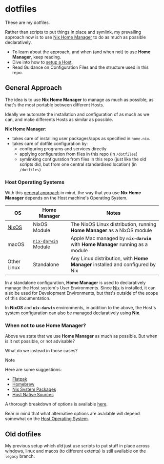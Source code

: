 # dotfiles

These are my dotfiles.

Rather than scripts to put things in place and symlink, my prevailing approach now is to use [Nix Home Manager] to do as much as possible declaratively.

- To learn about the approach, and when (and when not) to use **Home Manager**, keep reading.
- Dive into how to [setup a Host](readme/host-setup.md).
- Read Guidance on Configuration Files and the structure used in this repo.

## General Approach

The idea is to use **Nix Home Manager** to manage as much as possible, as that's the most portable between different Hosts.

Ideally we automate the installation and configuration of as much as we can, and make differents Hosts as similar as possible.

**Nix Home Manager**:

- takes care of installing user packages/apps as specified in `home.nix`.
- takes care of dotfile configuration by:
  - configuring programs and services directly
  - applying configuration from files in this repo (in `/dotfiles`)
  - symlinking configuration from files in this repo (just like the old scripts did, but from one central standardised location) (in `/dotfiles`)

### Host Operating Systems

With this [general approach](#general-approach) in mind, the way that you use **Nix Home Manager** depends on the Host machine's Operating System.

| OS | Home Manager | Notes |
|-|-|-|
| [NixOS][Nix] | NixOS Module | The NixOS Linux distribution, running **Home Manager** as a NixOS module |
| macOS | [`nix-darwin`][nix-darwin] Module | Apple Mac managed by **`nix-darwin`** with **Home Manager** running as a module |
| Other Linux | Standalone | Any Linux distribution, with **Home Manager** installed and configured by Nix |

In a standalone configuration, **Home Manager** is used to declaratively manage the Host system's User Environments. Since [Nix] is installed, it can also be used for Development Environments, but that's outside of the scope of this documentation.

In **NixOS** and **`nix-darwin`** environments, in addition to the above, the Host's system configuration can also be managed declaratively using **Nix**.

### When not to use **Home Manager**?

Above we state that we use **Home Manager** as much as possible. But when is it not possible, or not advisable?

What do we instead in those cases?

> [!NOTE]
> Here are some suggestions:
> 
> - [Flatpak](readme/sources/flatpak.md)
> - [Homebrew](readme/sources/brew.md)
> - [Nix System Packages](readme/sources/host-nix.md)
> - [Host Native Sources](readme/sources/host-native.md)

A thorough breakdown of options is available [here](readme/no-home-manager.md).

Bear in mind that what alternative options are available will depend somewhat on the [Host Operating System](#host-operating-systems).

## Old dotfiles

My previous setup which _did_ just use scripts to put stuff in place across windows, linux and macos (to different extents) is still available on the `legacy` branch.

[Nix Home Manager]: https://nix-community.github.io/home-manager/
[Nix]: https://nixos.org/
[nix-darwin]: https://github.com/LnL7/nix-darwin/
